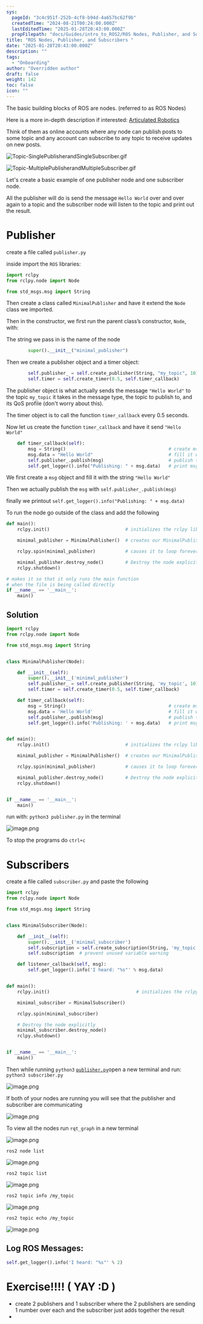 ```yaml
---
sys:
  pageId: "3c4c951f-252b-4cf8-b94d-4a657bc62f9b"
  createdTime: "2024-08-21T00:24:00.000Z"
  lastEditedTime: "2025-01-28T20:43:00.000Z"
  propFilepath: "docs/Guides/intro_to_ROS2/ROS Nodes, Publisher, and Subscribers .md"
title: "ROS Nodes, Publisher, and Subscribers "
date: "2025-01-28T20:43:00.000Z"
description: ""
tags:
  - "Onboarding"
author: "Overridden author"
draft: false
weight: 142
toc: false
icon: ""
---
```


The basic building blocks of ROS are nodes. (referred to as ROS Nodes)

Here is a more in-depth description if interested: [Articulated Robotics](https://articulatedrobotics.xyz/tutorials/ready-for-ros/ros-overview#2-nodes)

Think of them as online accounts where any node can publish posts to some topic and any account can subscribe to any topic to receive updates on new posts.

![Topic-SinglePublisherandSingleSubscriber.gif](https://docs.ros.org/en/humble/_images/Topic-SinglePublisherandSingleSubscriber.gif)

![Topic-MultiplePublisherandMultipleSubscriber.gif](https://docs.ros.org/en/humble/_images/Topic-MultiplePublisherandMultipleSubscriber.gif)

Let's create a basic example of one publisher node and one subscriber node.

All the publisher will do is send the message `Hello World` over and over again to a topic and the subscriber node will listen to the topic and print out the result.

# Publisher

create a file called `publisher.py` 

inside import the `ROS` libraries:

```python
import rclpy
from rclpy.node import Node

from std_msgs.msg import String
```

Then create a class called `MinimalPublisher` and have it extend the `Node` class we imported.

Then in the constructor, we first run the parent class’s constructor, `Node`, with:

The string we pass in is the name of the node

```python
        super().__init__("minimal_publisher")
```

Then we create a publisher object and a timer object:

```python
        self.publisher_ = self.create_publisher(String, "my_topic", 10)
        self.timer = self.create_timer(0.5, self.timer_callback)
```

The publisher object is what actually sends the message `"Hello World"` to the topic `my_topic` it takes in the message type, the topic to publish to, and its QoS profile (don't worry about this).

The timer object is to call the function `timer_callback` every 0.5 seconds.

Now let us create the function `timer_callback` and have it send `"Hello World"`

```python
    def timer_callback(self):
        msg = String()                                      # create msg object
        msg.data = "Hello World"                            # fill it with data
        self.publisher_.publish(msg)                        # publish the message
        self.get_logger().info("Publishing: " + msg.data)   # print msg
```

We first create a `msg` object and fill it with the string `"Hello World"`

Then we actually publish the `msg` with `self.publisher_.publish(msg)`

finally we printout `self.get_logger().info("Publishing: " + msg.data)`

To run the node go outside of the class and add the following

```python
def main():
    rclpy.init()                            # initializes the rclpy library

    minimal_publisher = MinimalPublisher()  # creates our MinimalPublisher object

    rclpy.spin(minimal_publisher)           # causes it to loop forever

    minimal_publisher.destroy_node()        # Destroy the node explicitly
    rclpy.shutdown()

# makes it so that it only runs the main function
# when the file is being called directly
if __name__ == '__main__': 
    main()
```

## Solution

```python
import rclpy
from rclpy.node import Node

from std_msgs.msg import String


class MinimalPublisher(Node):

    def __init__(self):
        super().__init__('minimal_publisher')
        self.publisher_ = self.create_publisher(String, 'my_topic', 10)
        self.timer = self.create_timer(0.5, self.timer_callback)

    def timer_callback(self):
        msg = String()                                      # create msg object
        msg.data = 'Hello World'                            # fill it with data
        self.publisher_.publish(msg)                        # publish the message
        self.get_logger().info('Publishing: ' + msg.data)   # print msg


def main():
    rclpy.init()                            # initializes the rclpy library

    minimal_publisher = MinimalPublisher()  # creates our MinimalPublisher object

    rclpy.spin(minimal_publisher)           # causes it to loop forever

    minimal_publisher.destroy_node()        # Destroy the node explicitly
    rclpy.shutdown()


if __name__ == '__main__':
    main()
```

run with: `python3 publisher.py` in the terminal

![image.png](https://prod-files-secure.s3.us-west-2.amazonaws.com/d518164a-d88e-44d1-a4ee-3adb3bd8bce0/9214accb-ad5b-44f1-a31c-b3167c59138b/image.png?X-Amz-Algorithm=AWS4-HMAC-SHA256&X-Amz-Content-Sha256=UNSIGNED-PAYLOAD&X-Amz-Credential=ASIAZI2LB466SLOZTAZ4%2F20250604%2Fus-west-2%2Fs3%2Faws4_request&X-Amz-Date=20250604T161126Z&X-Amz-Expires=3600&X-Amz-Security-Token=IQoJb3JpZ2luX2VjEFgaCXVzLXdlc3QtMiJGMEQCICmadeLJtq5Jaa2PVBTOfZ8Em6sPVyWqAY2J3Vb3PbO9AiAbkvml64OHwFcnUcS1ylRT%2BIY%2FlPKmz52aG%2B8%2B%2FH%2Ba2yr%2FAwgxEAAaDDYzNzQyMzE4MzgwNSIMjg6Tq1%2FQYYwSxORqKtwDvOZKy5gDeEn9x7nHH2yG3LT2ekWaWIVSPY02Vnj5HtA3I3jQDu8QBUrnOXxhxnFWSEKTs2wrWHTvVWp4vv2DJrn58Fhun96KsrIt%2FjIrfGvyQhQ2b3fmtgl%2BZuU2jjubgxZd%2Bxu0BWsn6CQn1sxUoDAq6HbkjXe7vkOcyYHlOk6OA7J3Huf5YMoVMdFFC5an%2Fxb%2BvBKj%2BfIgaXz2GLBV9DO1eu%2B8pU6hppu4ai5TqKlUsEoW3lOqTRAJDDqeyIaHPezpYlSRV8r66hwgIp5r2404%2Fc0gWjBNkR%2BBniKNmTIZW2BsRJZzUDFHP2iErSI1wUX9w%2BgvOoUmKJiOLp4z9nOOkVU3UwlwS5skdhdVC6VEo8aGs4w5T%2BXpy9WIlqYV0BO%2Fgk9H9M8ablR89fcM7bEyYKzlUoKnT22UA6GRjbABB8GaQbp1ItRaFurWiuLoF2SHExJm3A8PXg%2BHOVDCr9KETkb9xPSvJo6VdnVxAazNfaHBWt4FXI0KPe6MhAQXszKV2KLpXXHBPwV1Nb0%2FQLf5Q12FRa9fNhxXLiBn3l9IrJe7uMsLYNi1UBcvvZoIf5WRLpAOATJWlZ8l0fSgO2l7V7O3stYn3%2BsLiEEO4mTpTJZmVPUWfsHeiR0wp96BwgY6pgEAKrOQsGWiJaMuxv1vC5QjLgw2japF8W56ktUC0IZvfOY4bXsNvcAMgtE5CTIVB%2FD4M5AxgfNYrdQgvSbV3jnvzmYQupTPg25Ml1ElCQZmcCbBJiZYlFNpyehHEf9bSyonghhj0fqbItW59Xaiv6jzGN%2BMsj2DFju2TI5W59xY6lbP0uc4mkcwxrUqwNg3JGxHaktcuI0JZ5jYSzAYKqPzrxSEsFGZ&X-Amz-Signature=ba72ec104b0a8df2953d18bbac8ae559f979205ddb37fe35cdfc4e251af4722a&X-Amz-SignedHeaders=host&x-id=GetObject)

To stop the programs do `ctrl+c`

# Subscribers

create a file called `subscriber.py` and paste the following

```python
import rclpy
from rclpy.node import Node

from std_msgs.msg import String


class MinimalSubscriber(Node):

    def __init__(self):
        super().__init__('minimal_subscriber')
        self.subscription = self.create_subscription(String, 'my_topic', self.listener_callback, 10)
        self.subscription  # prevent unused variable warning

    def listener_callback(self, msg):
        self.get_logger().info('I heard: "%s"' % msg.data)


def main():
    rclpy.init()                                # initializes the rclpy library

    minimal_subscriber = MinimalSubscriber()

    rclpy.spin(minimal_subscriber)

    # Destroy the node explicitly
    minimal_subscriber.destroy_node()
    rclpy.shutdown()


if __name__ == '__main__':
    main()
```

Then while running `python3` [`publisher.py`](http://publisher.py/)open a new terminal and run: `python3 subscriber.py` 

![image.png](https://prod-files-secure.s3.us-west-2.amazonaws.com/d518164a-d88e-44d1-a4ee-3adb3bd8bce0/611fccf2-c738-4dbd-94e9-98f209092866/image.png?X-Amz-Algorithm=AWS4-HMAC-SHA256&X-Amz-Content-Sha256=UNSIGNED-PAYLOAD&X-Amz-Credential=ASIAZI2LB466SLOZTAZ4%2F20250604%2Fus-west-2%2Fs3%2Faws4_request&X-Amz-Date=20250604T161126Z&X-Amz-Expires=3600&X-Amz-Security-Token=IQoJb3JpZ2luX2VjEFgaCXVzLXdlc3QtMiJGMEQCICmadeLJtq5Jaa2PVBTOfZ8Em6sPVyWqAY2J3Vb3PbO9AiAbkvml64OHwFcnUcS1ylRT%2BIY%2FlPKmz52aG%2B8%2B%2FH%2Ba2yr%2FAwgxEAAaDDYzNzQyMzE4MzgwNSIMjg6Tq1%2FQYYwSxORqKtwDvOZKy5gDeEn9x7nHH2yG3LT2ekWaWIVSPY02Vnj5HtA3I3jQDu8QBUrnOXxhxnFWSEKTs2wrWHTvVWp4vv2DJrn58Fhun96KsrIt%2FjIrfGvyQhQ2b3fmtgl%2BZuU2jjubgxZd%2Bxu0BWsn6CQn1sxUoDAq6HbkjXe7vkOcyYHlOk6OA7J3Huf5YMoVMdFFC5an%2Fxb%2BvBKj%2BfIgaXz2GLBV9DO1eu%2B8pU6hppu4ai5TqKlUsEoW3lOqTRAJDDqeyIaHPezpYlSRV8r66hwgIp5r2404%2Fc0gWjBNkR%2BBniKNmTIZW2BsRJZzUDFHP2iErSI1wUX9w%2BgvOoUmKJiOLp4z9nOOkVU3UwlwS5skdhdVC6VEo8aGs4w5T%2BXpy9WIlqYV0BO%2Fgk9H9M8ablR89fcM7bEyYKzlUoKnT22UA6GRjbABB8GaQbp1ItRaFurWiuLoF2SHExJm3A8PXg%2BHOVDCr9KETkb9xPSvJo6VdnVxAazNfaHBWt4FXI0KPe6MhAQXszKV2KLpXXHBPwV1Nb0%2FQLf5Q12FRa9fNhxXLiBn3l9IrJe7uMsLYNi1UBcvvZoIf5WRLpAOATJWlZ8l0fSgO2l7V7O3stYn3%2BsLiEEO4mTpTJZmVPUWfsHeiR0wp96BwgY6pgEAKrOQsGWiJaMuxv1vC5QjLgw2japF8W56ktUC0IZvfOY4bXsNvcAMgtE5CTIVB%2FD4M5AxgfNYrdQgvSbV3jnvzmYQupTPg25Ml1ElCQZmcCbBJiZYlFNpyehHEf9bSyonghhj0fqbItW59Xaiv6jzGN%2BMsj2DFju2TI5W59xY6lbP0uc4mkcwxrUqwNg3JGxHaktcuI0JZ5jYSzAYKqPzrxSEsFGZ&X-Amz-Signature=2de86e03861eee6f4de41d4831e563a687ab528ae604eaf753950ba3ed5df113&X-Amz-SignedHeaders=host&x-id=GetObject)

If both of your nodes are running you will see that the publisher and subscriber are communicating

![image.png](https://prod-files-secure.s3.us-west-2.amazonaws.com/d518164a-d88e-44d1-a4ee-3adb3bd8bce0/eea428b5-1cf0-43bb-a30b-81cbaf6c5c78/image.png?X-Amz-Algorithm=AWS4-HMAC-SHA256&X-Amz-Content-Sha256=UNSIGNED-PAYLOAD&X-Amz-Credential=ASIAZI2LB466SLOZTAZ4%2F20250604%2Fus-west-2%2Fs3%2Faws4_request&X-Amz-Date=20250604T161126Z&X-Amz-Expires=3600&X-Amz-Security-Token=IQoJb3JpZ2luX2VjEFgaCXVzLXdlc3QtMiJGMEQCICmadeLJtq5Jaa2PVBTOfZ8Em6sPVyWqAY2J3Vb3PbO9AiAbkvml64OHwFcnUcS1ylRT%2BIY%2FlPKmz52aG%2B8%2B%2FH%2Ba2yr%2FAwgxEAAaDDYzNzQyMzE4MzgwNSIMjg6Tq1%2FQYYwSxORqKtwDvOZKy5gDeEn9x7nHH2yG3LT2ekWaWIVSPY02Vnj5HtA3I3jQDu8QBUrnOXxhxnFWSEKTs2wrWHTvVWp4vv2DJrn58Fhun96KsrIt%2FjIrfGvyQhQ2b3fmtgl%2BZuU2jjubgxZd%2Bxu0BWsn6CQn1sxUoDAq6HbkjXe7vkOcyYHlOk6OA7J3Huf5YMoVMdFFC5an%2Fxb%2BvBKj%2BfIgaXz2GLBV9DO1eu%2B8pU6hppu4ai5TqKlUsEoW3lOqTRAJDDqeyIaHPezpYlSRV8r66hwgIp5r2404%2Fc0gWjBNkR%2BBniKNmTIZW2BsRJZzUDFHP2iErSI1wUX9w%2BgvOoUmKJiOLp4z9nOOkVU3UwlwS5skdhdVC6VEo8aGs4w5T%2BXpy9WIlqYV0BO%2Fgk9H9M8ablR89fcM7bEyYKzlUoKnT22UA6GRjbABB8GaQbp1ItRaFurWiuLoF2SHExJm3A8PXg%2BHOVDCr9KETkb9xPSvJo6VdnVxAazNfaHBWt4FXI0KPe6MhAQXszKV2KLpXXHBPwV1Nb0%2FQLf5Q12FRa9fNhxXLiBn3l9IrJe7uMsLYNi1UBcvvZoIf5WRLpAOATJWlZ8l0fSgO2l7V7O3stYn3%2BsLiEEO4mTpTJZmVPUWfsHeiR0wp96BwgY6pgEAKrOQsGWiJaMuxv1vC5QjLgw2japF8W56ktUC0IZvfOY4bXsNvcAMgtE5CTIVB%2FD4M5AxgfNYrdQgvSbV3jnvzmYQupTPg25Ml1ElCQZmcCbBJiZYlFNpyehHEf9bSyonghhj0fqbItW59Xaiv6jzGN%2BMsj2DFju2TI5W59xY6lbP0uc4mkcwxrUqwNg3JGxHaktcuI0JZ5jYSzAYKqPzrxSEsFGZ&X-Amz-Signature=045093544d7a90ea2492da6461309a777d408314dc5c720926e3eef4e71e2481&X-Amz-SignedHeaders=host&x-id=GetObject)

To view all the nodes run `rqt_graph` in a new terminal

![image.png](https://prod-files-secure.s3.us-west-2.amazonaws.com/d518164a-d88e-44d1-a4ee-3adb3bd8bce0/1d98e964-4318-4d62-b5c4-8c8f78368598/image.png?X-Amz-Algorithm=AWS4-HMAC-SHA256&X-Amz-Content-Sha256=UNSIGNED-PAYLOAD&X-Amz-Credential=ASIAZI2LB466SLOZTAZ4%2F20250604%2Fus-west-2%2Fs3%2Faws4_request&X-Amz-Date=20250604T161126Z&X-Amz-Expires=3600&X-Amz-Security-Token=IQoJb3JpZ2luX2VjEFgaCXVzLXdlc3QtMiJGMEQCICmadeLJtq5Jaa2PVBTOfZ8Em6sPVyWqAY2J3Vb3PbO9AiAbkvml64OHwFcnUcS1ylRT%2BIY%2FlPKmz52aG%2B8%2B%2FH%2Ba2yr%2FAwgxEAAaDDYzNzQyMzE4MzgwNSIMjg6Tq1%2FQYYwSxORqKtwDvOZKy5gDeEn9x7nHH2yG3LT2ekWaWIVSPY02Vnj5HtA3I3jQDu8QBUrnOXxhxnFWSEKTs2wrWHTvVWp4vv2DJrn58Fhun96KsrIt%2FjIrfGvyQhQ2b3fmtgl%2BZuU2jjubgxZd%2Bxu0BWsn6CQn1sxUoDAq6HbkjXe7vkOcyYHlOk6OA7J3Huf5YMoVMdFFC5an%2Fxb%2BvBKj%2BfIgaXz2GLBV9DO1eu%2B8pU6hppu4ai5TqKlUsEoW3lOqTRAJDDqeyIaHPezpYlSRV8r66hwgIp5r2404%2Fc0gWjBNkR%2BBniKNmTIZW2BsRJZzUDFHP2iErSI1wUX9w%2BgvOoUmKJiOLp4z9nOOkVU3UwlwS5skdhdVC6VEo8aGs4w5T%2BXpy9WIlqYV0BO%2Fgk9H9M8ablR89fcM7bEyYKzlUoKnT22UA6GRjbABB8GaQbp1ItRaFurWiuLoF2SHExJm3A8PXg%2BHOVDCr9KETkb9xPSvJo6VdnVxAazNfaHBWt4FXI0KPe6MhAQXszKV2KLpXXHBPwV1Nb0%2FQLf5Q12FRa9fNhxXLiBn3l9IrJe7uMsLYNi1UBcvvZoIf5WRLpAOATJWlZ8l0fSgO2l7V7O3stYn3%2BsLiEEO4mTpTJZmVPUWfsHeiR0wp96BwgY6pgEAKrOQsGWiJaMuxv1vC5QjLgw2japF8W56ktUC0IZvfOY4bXsNvcAMgtE5CTIVB%2FD4M5AxgfNYrdQgvSbV3jnvzmYQupTPg25Ml1ElCQZmcCbBJiZYlFNpyehHEf9bSyonghhj0fqbItW59Xaiv6jzGN%2BMsj2DFju2TI5W59xY6lbP0uc4mkcwxrUqwNg3JGxHaktcuI0JZ5jYSzAYKqPzrxSEsFGZ&X-Amz-Signature=ed26cf8273c1e3b444adac091053084cd8b25ef0a3aed4c7bcb32f58147333f7&X-Amz-SignedHeaders=host&x-id=GetObject)

`ros2 node list`

![image.png](https://prod-files-secure.s3.us-west-2.amazonaws.com/d518164a-d88e-44d1-a4ee-3adb3bd8bce0/680ac8cf-e6d9-4164-9ece-5b9a6fccffee/image.png?X-Amz-Algorithm=AWS4-HMAC-SHA256&X-Amz-Content-Sha256=UNSIGNED-PAYLOAD&X-Amz-Credential=ASIAZI2LB466SLOZTAZ4%2F20250604%2Fus-west-2%2Fs3%2Faws4_request&X-Amz-Date=20250604T161126Z&X-Amz-Expires=3600&X-Amz-Security-Token=IQoJb3JpZ2luX2VjEFgaCXVzLXdlc3QtMiJGMEQCICmadeLJtq5Jaa2PVBTOfZ8Em6sPVyWqAY2J3Vb3PbO9AiAbkvml64OHwFcnUcS1ylRT%2BIY%2FlPKmz52aG%2B8%2B%2FH%2Ba2yr%2FAwgxEAAaDDYzNzQyMzE4MzgwNSIMjg6Tq1%2FQYYwSxORqKtwDvOZKy5gDeEn9x7nHH2yG3LT2ekWaWIVSPY02Vnj5HtA3I3jQDu8QBUrnOXxhxnFWSEKTs2wrWHTvVWp4vv2DJrn58Fhun96KsrIt%2FjIrfGvyQhQ2b3fmtgl%2BZuU2jjubgxZd%2Bxu0BWsn6CQn1sxUoDAq6HbkjXe7vkOcyYHlOk6OA7J3Huf5YMoVMdFFC5an%2Fxb%2BvBKj%2BfIgaXz2GLBV9DO1eu%2B8pU6hppu4ai5TqKlUsEoW3lOqTRAJDDqeyIaHPezpYlSRV8r66hwgIp5r2404%2Fc0gWjBNkR%2BBniKNmTIZW2BsRJZzUDFHP2iErSI1wUX9w%2BgvOoUmKJiOLp4z9nOOkVU3UwlwS5skdhdVC6VEo8aGs4w5T%2BXpy9WIlqYV0BO%2Fgk9H9M8ablR89fcM7bEyYKzlUoKnT22UA6GRjbABB8GaQbp1ItRaFurWiuLoF2SHExJm3A8PXg%2BHOVDCr9KETkb9xPSvJo6VdnVxAazNfaHBWt4FXI0KPe6MhAQXszKV2KLpXXHBPwV1Nb0%2FQLf5Q12FRa9fNhxXLiBn3l9IrJe7uMsLYNi1UBcvvZoIf5WRLpAOATJWlZ8l0fSgO2l7V7O3stYn3%2BsLiEEO4mTpTJZmVPUWfsHeiR0wp96BwgY6pgEAKrOQsGWiJaMuxv1vC5QjLgw2japF8W56ktUC0IZvfOY4bXsNvcAMgtE5CTIVB%2FD4M5AxgfNYrdQgvSbV3jnvzmYQupTPg25Ml1ElCQZmcCbBJiZYlFNpyehHEf9bSyonghhj0fqbItW59Xaiv6jzGN%2BMsj2DFju2TI5W59xY6lbP0uc4mkcwxrUqwNg3JGxHaktcuI0JZ5jYSzAYKqPzrxSEsFGZ&X-Amz-Signature=90678fc77a2660bc383a970da8414de3587677d8a887bdfab9964aa0903f2bb6&X-Amz-SignedHeaders=host&x-id=GetObject)

`ros2 topic list`

![image.png](https://prod-files-secure.s3.us-west-2.amazonaws.com/d518164a-d88e-44d1-a4ee-3adb3bd8bce0/eee2ebe1-27ef-4a4a-96fb-2ca54126fb29/image.png?X-Amz-Algorithm=AWS4-HMAC-SHA256&X-Amz-Content-Sha256=UNSIGNED-PAYLOAD&X-Amz-Credential=ASIAZI2LB466SLOZTAZ4%2F20250604%2Fus-west-2%2Fs3%2Faws4_request&X-Amz-Date=20250604T161126Z&X-Amz-Expires=3600&X-Amz-Security-Token=IQoJb3JpZ2luX2VjEFgaCXVzLXdlc3QtMiJGMEQCICmadeLJtq5Jaa2PVBTOfZ8Em6sPVyWqAY2J3Vb3PbO9AiAbkvml64OHwFcnUcS1ylRT%2BIY%2FlPKmz52aG%2B8%2B%2FH%2Ba2yr%2FAwgxEAAaDDYzNzQyMzE4MzgwNSIMjg6Tq1%2FQYYwSxORqKtwDvOZKy5gDeEn9x7nHH2yG3LT2ekWaWIVSPY02Vnj5HtA3I3jQDu8QBUrnOXxhxnFWSEKTs2wrWHTvVWp4vv2DJrn58Fhun96KsrIt%2FjIrfGvyQhQ2b3fmtgl%2BZuU2jjubgxZd%2Bxu0BWsn6CQn1sxUoDAq6HbkjXe7vkOcyYHlOk6OA7J3Huf5YMoVMdFFC5an%2Fxb%2BvBKj%2BfIgaXz2GLBV9DO1eu%2B8pU6hppu4ai5TqKlUsEoW3lOqTRAJDDqeyIaHPezpYlSRV8r66hwgIp5r2404%2Fc0gWjBNkR%2BBniKNmTIZW2BsRJZzUDFHP2iErSI1wUX9w%2BgvOoUmKJiOLp4z9nOOkVU3UwlwS5skdhdVC6VEo8aGs4w5T%2BXpy9WIlqYV0BO%2Fgk9H9M8ablR89fcM7bEyYKzlUoKnT22UA6GRjbABB8GaQbp1ItRaFurWiuLoF2SHExJm3A8PXg%2BHOVDCr9KETkb9xPSvJo6VdnVxAazNfaHBWt4FXI0KPe6MhAQXszKV2KLpXXHBPwV1Nb0%2FQLf5Q12FRa9fNhxXLiBn3l9IrJe7uMsLYNi1UBcvvZoIf5WRLpAOATJWlZ8l0fSgO2l7V7O3stYn3%2BsLiEEO4mTpTJZmVPUWfsHeiR0wp96BwgY6pgEAKrOQsGWiJaMuxv1vC5QjLgw2japF8W56ktUC0IZvfOY4bXsNvcAMgtE5CTIVB%2FD4M5AxgfNYrdQgvSbV3jnvzmYQupTPg25Ml1ElCQZmcCbBJiZYlFNpyehHEf9bSyonghhj0fqbItW59Xaiv6jzGN%2BMsj2DFju2TI5W59xY6lbP0uc4mkcwxrUqwNg3JGxHaktcuI0JZ5jYSzAYKqPzrxSEsFGZ&X-Amz-Signature=15da9758a3c6e73e0b46a0fcbd6be57f76aaa8db2530b61ad143d9ea270c40e8&X-Amz-SignedHeaders=host&x-id=GetObject)

`ros2 topic info /my_topic`

![image.png](https://prod-files-secure.s3.us-west-2.amazonaws.com/d518164a-d88e-44d1-a4ee-3adb3bd8bce0/6288ef12-cb9e-406f-b9eb-65feed3a9011/image.png?X-Amz-Algorithm=AWS4-HMAC-SHA256&X-Amz-Content-Sha256=UNSIGNED-PAYLOAD&X-Amz-Credential=ASIAZI2LB466SLOZTAZ4%2F20250604%2Fus-west-2%2Fs3%2Faws4_request&X-Amz-Date=20250604T161126Z&X-Amz-Expires=3600&X-Amz-Security-Token=IQoJb3JpZ2luX2VjEFgaCXVzLXdlc3QtMiJGMEQCICmadeLJtq5Jaa2PVBTOfZ8Em6sPVyWqAY2J3Vb3PbO9AiAbkvml64OHwFcnUcS1ylRT%2BIY%2FlPKmz52aG%2B8%2B%2FH%2Ba2yr%2FAwgxEAAaDDYzNzQyMzE4MzgwNSIMjg6Tq1%2FQYYwSxORqKtwDvOZKy5gDeEn9x7nHH2yG3LT2ekWaWIVSPY02Vnj5HtA3I3jQDu8QBUrnOXxhxnFWSEKTs2wrWHTvVWp4vv2DJrn58Fhun96KsrIt%2FjIrfGvyQhQ2b3fmtgl%2BZuU2jjubgxZd%2Bxu0BWsn6CQn1sxUoDAq6HbkjXe7vkOcyYHlOk6OA7J3Huf5YMoVMdFFC5an%2Fxb%2BvBKj%2BfIgaXz2GLBV9DO1eu%2B8pU6hppu4ai5TqKlUsEoW3lOqTRAJDDqeyIaHPezpYlSRV8r66hwgIp5r2404%2Fc0gWjBNkR%2BBniKNmTIZW2BsRJZzUDFHP2iErSI1wUX9w%2BgvOoUmKJiOLp4z9nOOkVU3UwlwS5skdhdVC6VEo8aGs4w5T%2BXpy9WIlqYV0BO%2Fgk9H9M8ablR89fcM7bEyYKzlUoKnT22UA6GRjbABB8GaQbp1ItRaFurWiuLoF2SHExJm3A8PXg%2BHOVDCr9KETkb9xPSvJo6VdnVxAazNfaHBWt4FXI0KPe6MhAQXszKV2KLpXXHBPwV1Nb0%2FQLf5Q12FRa9fNhxXLiBn3l9IrJe7uMsLYNi1UBcvvZoIf5WRLpAOATJWlZ8l0fSgO2l7V7O3stYn3%2BsLiEEO4mTpTJZmVPUWfsHeiR0wp96BwgY6pgEAKrOQsGWiJaMuxv1vC5QjLgw2japF8W56ktUC0IZvfOY4bXsNvcAMgtE5CTIVB%2FD4M5AxgfNYrdQgvSbV3jnvzmYQupTPg25Ml1ElCQZmcCbBJiZYlFNpyehHEf9bSyonghhj0fqbItW59Xaiv6jzGN%2BMsj2DFju2TI5W59xY6lbP0uc4mkcwxrUqwNg3JGxHaktcuI0JZ5jYSzAYKqPzrxSEsFGZ&X-Amz-Signature=4e5e659b157fd932c38241ffb4fe0dc925f0a1e667959c9bba74d4f0efa210df&X-Amz-SignedHeaders=host&x-id=GetObject)

`ros2 topic echo /my_topic`

![image.png](https://prod-files-secure.s3.us-west-2.amazonaws.com/d518164a-d88e-44d1-a4ee-3adb3bd8bce0/0a6fcb4d-422d-4a6c-a803-749ef4adf2c6/image.png?X-Amz-Algorithm=AWS4-HMAC-SHA256&X-Amz-Content-Sha256=UNSIGNED-PAYLOAD&X-Amz-Credential=ASIAZI2LB466SLOZTAZ4%2F20250604%2Fus-west-2%2Fs3%2Faws4_request&X-Amz-Date=20250604T161126Z&X-Amz-Expires=3600&X-Amz-Security-Token=IQoJb3JpZ2luX2VjEFgaCXVzLXdlc3QtMiJGMEQCICmadeLJtq5Jaa2PVBTOfZ8Em6sPVyWqAY2J3Vb3PbO9AiAbkvml64OHwFcnUcS1ylRT%2BIY%2FlPKmz52aG%2B8%2B%2FH%2Ba2yr%2FAwgxEAAaDDYzNzQyMzE4MzgwNSIMjg6Tq1%2FQYYwSxORqKtwDvOZKy5gDeEn9x7nHH2yG3LT2ekWaWIVSPY02Vnj5HtA3I3jQDu8QBUrnOXxhxnFWSEKTs2wrWHTvVWp4vv2DJrn58Fhun96KsrIt%2FjIrfGvyQhQ2b3fmtgl%2BZuU2jjubgxZd%2Bxu0BWsn6CQn1sxUoDAq6HbkjXe7vkOcyYHlOk6OA7J3Huf5YMoVMdFFC5an%2Fxb%2BvBKj%2BfIgaXz2GLBV9DO1eu%2B8pU6hppu4ai5TqKlUsEoW3lOqTRAJDDqeyIaHPezpYlSRV8r66hwgIp5r2404%2Fc0gWjBNkR%2BBniKNmTIZW2BsRJZzUDFHP2iErSI1wUX9w%2BgvOoUmKJiOLp4z9nOOkVU3UwlwS5skdhdVC6VEo8aGs4w5T%2BXpy9WIlqYV0BO%2Fgk9H9M8ablR89fcM7bEyYKzlUoKnT22UA6GRjbABB8GaQbp1ItRaFurWiuLoF2SHExJm3A8PXg%2BHOVDCr9KETkb9xPSvJo6VdnVxAazNfaHBWt4FXI0KPe6MhAQXszKV2KLpXXHBPwV1Nb0%2FQLf5Q12FRa9fNhxXLiBn3l9IrJe7uMsLYNi1UBcvvZoIf5WRLpAOATJWlZ8l0fSgO2l7V7O3stYn3%2BsLiEEO4mTpTJZmVPUWfsHeiR0wp96BwgY6pgEAKrOQsGWiJaMuxv1vC5QjLgw2japF8W56ktUC0IZvfOY4bXsNvcAMgtE5CTIVB%2FD4M5AxgfNYrdQgvSbV3jnvzmYQupTPg25Ml1ElCQZmcCbBJiZYlFNpyehHEf9bSyonghhj0fqbItW59Xaiv6jzGN%2BMsj2DFju2TI5W59xY6lbP0uc4mkcwxrUqwNg3JGxHaktcuI0JZ5jYSzAYKqPzrxSEsFGZ&X-Amz-Signature=0a15726cefe6cca2db93a9d62821995c878cdaf4382f05757410585179a33734&X-Amz-SignedHeaders=host&x-id=GetObject)

## Log ROS Messages:

```python
self.get_logger().info('I heard: "%s"' % 2)
```

# Exercise!!!! ( YAY :D )

- create 2 publishers and 1 subscriber where the 2 publishers are sending 1 number over each and the subscriber just adds together the result
- 
